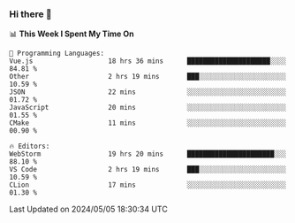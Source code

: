 ### Hi there 👋

<!--
**asdf12303116/asdf12303116** is a ✨ _special_ ✨ repository because its `README.md` (this file) appears on your GitHub profile.

Here are some ideas to get you started:

- 🔭 I’m currently working on ...
- 🌱 I’m currently learning ...
- 👯 I’m looking to collaborate on ...
- 🤔 I’m looking for help with ...
- 💬 Ask me about ...
- 📫 How to reach me: ...
- 😄 Pronouns: ...
- ⚡ Fun fact: ...
-->

<!--START_SECTION:waka-->
📊 **This Week I Spent My Time On** 

```text
💬 Programming Languages: 
Vue.js                   18 hrs 36 mins      █████████████████████░░░░   84.81 % 
Other                    2 hrs 19 mins       ███░░░░░░░░░░░░░░░░░░░░░░   10.59 % 
JSON                     22 mins             ░░░░░░░░░░░░░░░░░░░░░░░░░   01.72 % 
JavaScript               20 mins             ░░░░░░░░░░░░░░░░░░░░░░░░░   01.55 % 
CMake                    11 mins             ░░░░░░░░░░░░░░░░░░░░░░░░░   00.90 % 

🔥 Editors: 
WebStorm                 19 hrs 20 mins      ██████████████████████░░░   88.10 % 
VS Code                  2 hrs 19 mins       ███░░░░░░░░░░░░░░░░░░░░░░   10.59 % 
CLion                    17 mins             ░░░░░░░░░░░░░░░░░░░░░░░░░   01.30 % 
```


 Last Updated on 2024/05/05 18:30:34 UTC
<!--END_SECTION:waka-->
